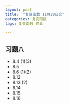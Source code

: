 ```yaml
---
layout: post
title:  "复变函数 11月28日交"
categories: 复变函数
tags: 复变函数 作业

---
```


## 习题`八`
* 8.4 (1)(3)
* 8.5
* 8.6 (1)(2)
* 8.12
* 8.13 (2)
* 8.14
* 8.15
* 8.16